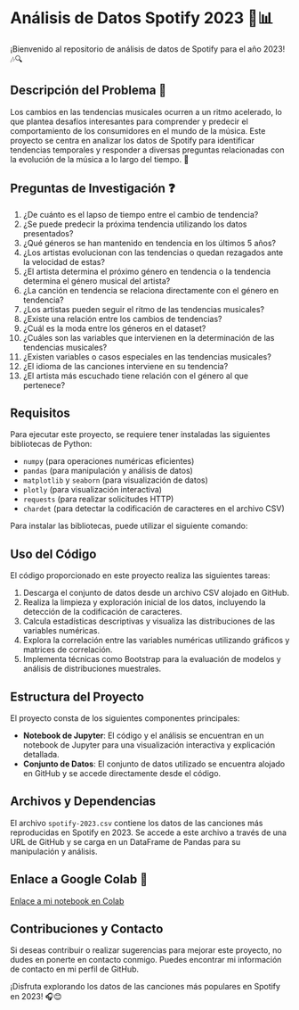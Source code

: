 # Análisis de Datos Spotify 2023 🎵📊

¡Bienvenido al repositorio de análisis de datos de Spotify para el año 2023! 🎶🔍

## Descripción del Problema 🤔
Los cambios en las tendencias musicales ocurren a un ritmo acelerado, lo que plantea desafíos interesantes para comprender y predecir el comportamiento de los consumidores en el mundo de la música. Este proyecto se centra en analizar los datos de Spotify para identificar tendencias temporales y responder a diversas preguntas relacionadas con la evolución de la música a lo largo del tiempo. 🚀

## Preguntas de Investigación ❓
1. ¿De cuánto es el lapso de tiempo entre el cambio de tendencia?
2. ¿Se puede predecir la próxima tendencia utilizando los datos presentados?
3. ¿Qué géneros se han mantenido en tendencia en los últimos 5 años?
4. ¿Los artistas evolucionan con las tendencias o quedan rezagados ante la velocidad de estas?
5. ¿El artista determina el próximo género en tendencia o la tendencia determina el género musical del artista?
6. ¿La canción en tendencia se relaciona directamente con el género en tendencia?
7. ¿Los artistas pueden seguir el ritmo de las tendencias musicales?
8. ¿Existe una relación entre los cambios de tendencias?
9. ¿Cuál es la moda entre los géneros en el dataset?
10. ¿Cuáles son las variables que intervienen en la determinación de las tendencias musicales?
11. ¿Existen variables o casos especiales en las tendencias musicales?
12. ¿El idioma de las canciones interviene en su tendencia?
13. ¿El artista más escuchado tiene relación con el género al que pertenece?

## Requisitos

Para ejecutar este proyecto, se requiere tener instaladas las siguientes bibliotecas de Python:

- `numpy` (para operaciones numéricas eficientes)
- `pandas` (para manipulación y análisis de datos)
- `matplotlib` y `seaborn` (para visualización de datos)
- `plotly` (para visualización interactiva)
- `requests` (para realizar solicitudes HTTP)
- `chardet` (para detectar la codificación de caracteres en el archivo CSV)

Para instalar las bibliotecas, puede utilizar el siguiente comando:

## Uso del Código

El código proporcionado en este proyecto realiza las siguientes tareas:

1. Descarga el conjunto de datos desde un archivo CSV alojado en GitHub.
2. Realiza la limpieza y exploración inicial de los datos, incluyendo la detección de la codificación de caracteres.
3. Calcula estadísticas descriptivas y visualiza las distribuciones de las variables numéricas.
4. Explora la correlación entre las variables numéricas utilizando gráficos y matrices de correlación.
5. Implementa técnicas como Bootstrap para la evaluación de modelos y análisis de distribuciones muestrales.

## Estructura del Proyecto

El proyecto consta de los siguientes componentes principales:

- **Notebook de Jupyter**: El código y el análisis se encuentran en un notebook de Jupyter para una visualización interactiva y explicación detallada.
- **Conjunto de Datos**: El conjunto de datos utilizado se encuentra alojado en GitHub y se accede directamente desde el código.

## Archivos y Dependencias

El archivo `spotify-2023.csv` contiene los datos de las canciones más reproducidas en Spotify en 2023. Se accede a este archivo a través de una URL de GitHub y se carga en un DataFrame de Pandas para su manipulación y análisis.

## Enlace a Google Colab 📝
[Enlace a mi notebook en Colab](https://colab.research.google.com/drive/1EzJkP2Qa9jfI4qhRNWBr1zTcpegfJBiy?usp=sharing)

## Contribuciones y Contacto

Si deseas contribuir o realizar sugerencias para mejorar este proyecto, no dudes en ponerte en contacto conmigo. Puedes encontrar mi información de contacto en mi perfil de GitHub.

¡Disfruta explorando los datos de las canciones más populares en Spotify en 2023! 🎧😊
